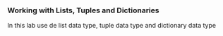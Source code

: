### Working with Lists, Tuples and Dictionaries

In this lab use de list data type, tuple data type and dictionary data type

